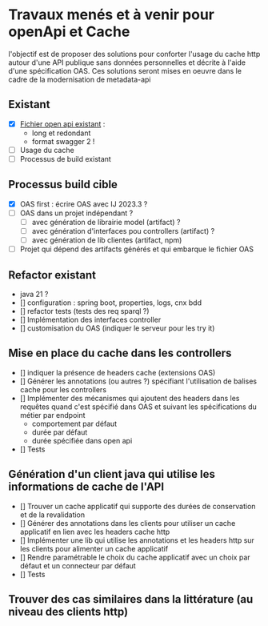 # Travaux menés et à venir pour openApi et Cache

l'objectif est de proposer des solutions pour conforter l'usage du cache http autour d'une API publique sans données personnelles et décrite à l'aide d'une spécification OAS. Ces solutions seront mises en oeuvre dans le cadre de la modernisation de metadata-api

## Existant

- [X] [Fichier open api existant](./metadata-openapi.json) :
  - long et redondant
  - format swagger 2 !
- [ ] Usage du cache 
- [ ] Processus de build existant

## Processus build cible

- [X] OAS first : écrire OAS avec IJ 2023.3 ?
- [ ] OAS dans un projet indépendant ?
  - [ ] avec génération de librairie model (artifact) ?
  - [ ] avec génération d'interfaces pou controllers (artifact) ?
  - [ ] avec génération de lib clientes (artifact, npm)
- [ ] Projet qui dépend des artifacts générés et qui embarque le fichier OAS

## Refactor existant

- java 21 ?
- [] configuration : spring boot, properties, logs, cnx bdd
- [] refactor tests (tests des req sparql ?)
- [] Implémentation des interfaces controller
- [] customisation du OAS (indiquer le serveur pour les try it)

## Mise en place du cache dans les controllers

- [] indiquer la présence de headers cache (extensions OAS)
- [] Générer les annotations (ou autres ?) spécifiant l'utilisation de balises cache pour les controllers
- [] Implémenter des mécanismes qui ajoutent des headers dans les requêtes quand c'est spécifié dans OAS et suivant les spécifications du métier par endpoint
  - comportement par défaut
  - durée par défaut
  - durée spécifiée dans open api
- [] Tests

## Génération d'un client java qui utilise les informations de cache de l'API

- [] Trouver un cache applicatif qui supporte des durées de conservation et de la revalidation
- [] Générer des annotations dans les clients pour utiliser un cache applicatif en lien avec les headers cache http 
- [] Implémenter une lib qui utilise les annotations et les headers http sur les clients pour alimenter un cache applicatif
- [] Rendre paramétrable le choix du cache applicatif avec un choix par défaut et un connecteur par défaut
- [] Tests

## Trouver des cas similaires dans la littérature (au niveau des clients http)